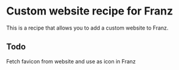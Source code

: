 # Custom website recipe for Franz
This is a recipe that allows you to add a custom website to Franz.

## Todo
Fetch favicon from website and use as icon in Franz